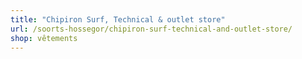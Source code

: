```yaml
---
title: "Chipiron Surf, Technical & outlet store"
url: /soorts-hossegor/chipiron-surf-technical-and-outlet-store/
shop: vêtements
---
```

